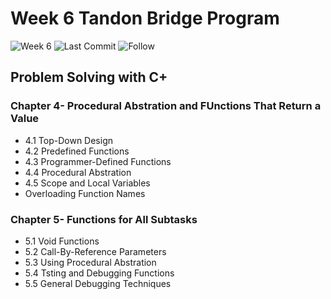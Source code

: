 # Week 6 Tandon Bridge Program

![Week 6](https://img.shields.io/badge/NYU%20Tandon-Week%206-lightgrey)
![Last Commit](https://img.shields.io/github/last-commit/danardekani/week_6?style=flat-square)
![Follow](https://img.shields.io/github/followers/danardekani?style=social)

## Problem Solving with C+

### Chapter 4- Procedural Abstration and FUnctions That Return a Value 
  - 4.1 Top-Down Design 
  - 4.2 Predefined Functions 
  - 4.3 Programmer-Defined Functions 
  - 4.4 Procedural Abstration 
  - 4.5 Scope and Local Variables
  - Overloading Function Names

### Chapter 5- Functions for All Subtasks 
  - 5.1 Void Functions  
  - 5.2 Call-By-Reference Parameters 
  - 5.3 Using Procedural Abstration  
  - 5.4 Tsting and Debugging Functions 
  - 5.5 General Debugging Techniques